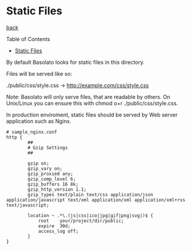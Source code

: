Static Files
===
[back](../../README.md)

Table of Contents
<!--ts-->
   * [Static Files](#static-files)

<!-- Added by: root, at: Wed Jun 15 11:34:38 UTC 2022 -->

<!--te-->

By default Basolato looks for static files in this directory.

Files will be served like so:

./public/css/style.css -> http://example.com/css/style.css

Note: Basolato will only serve files, that are readable by others. On Unix/Linux you can ensure this with chmod o+r ./public/css/style.css.

In production enviroment, static files should be served by Web server application such as Nginx.

```
# sample_nginx.conf
http {
        ##
        # Gzip Settings
        ##

        gzip on;
        gzip_vary on;
        gzip_proxied any;
        gzip_comp_level 6;
        gzip_buffers 16 8k;
        gzip_http_version 1.1;
        gzip_types text/plain text/css application/json application/javascript text/xml application/xml application/xml+rss text/javascript;

        location ~ .*\.(js|css|ico|jpg|gif|png|svg|)$ {
            root    your/project/dir/public;
            expire  30d;
            access_log off;
        }
}
```
